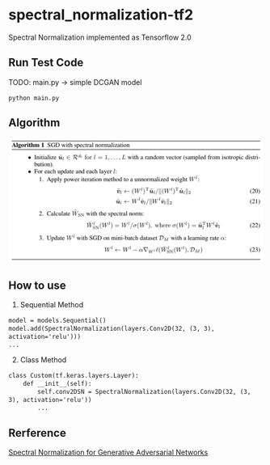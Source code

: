# spectral_normalization-tf2
Spectral Normalization implemented as Tensorflow 2.0

## Run Test Code
TODO: main.py -> simple DCGAN model
```
python main.py
```

## Algorithm
![](./images/algorithm.png)

## How to use
1. Sequential Method
```
model = models.Sequential()
model.add(SpectralNormalization(layers.Conv2D(32, (3, 3), activation='relu')))
...
```
2. Class Method
```
class Custom(tf.keras.layers.Layer):
    def __init__(self):
        self.conv2DSN = SpectralNormalization(layers.Conv2D(32, (3, 3), activation='relu'))
        ...
```

## Rerference
[Spectral Normalization for Generative Adversarial Networks](https://arxiv.org/abs/1802.05957)
